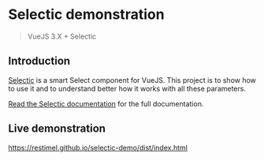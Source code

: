 # Selectic demonstration

> VueJS 3.X + Selectic


## Introduction

[Selectic](https://github.com/Intersec/selectic) is a smart Select component for VueJS.
This project is to show how to use it and to understand better how it works with all these parameters.

[Read the Selectic documentation](https://github.com/Intersec/selectic/blob/master/doc/main.md) for the full documentation.

## Live demonstration

https://restimel.github.io/selectic-demo/dist/index.html
